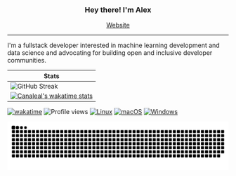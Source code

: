 
<h3 align="center">Hey there! I'm Alex</h3>
<p align="center">
  <a href="https://alexcanalesportfolio.netlify.app/">Website</a>
</p>

---
I'm a fullstack developer interested in machine learning development and data science and advocating for building open and inclusive developer communities. 


| Stats |
| ----------- |
 ![GitHub Streak](https://github-readme-streak-stats.herokuapp.com/?user=canaleal&theme=tokyonight) |
 | [![Canaleal's wakatime stats](https://github-readme-stats.vercel.app/api/wakatime?username=canaleal&layout=compact&theme=tokyonight)](https://github.com/canaleal/github-readme-stats) |


 [![wakatime](https://wakatime.com/badge/user/0f755351-8a08-46e6-908f-bba08f33e728.svg)](https://wakatime.com/@0f755351-8a08-46e6-908f-bba08f33e728&v=2) ![Profile views](https://gpvc.arturio.dev/canaleal) [![Linux](https://svgshare.com/i/Zhy.svg)](https://svgshare.com/i/Zhy.svg) [![macOS](https://svgshare.com/i/ZjP.svg)](https://svgshare.com/i/ZjP.svg) [![Windows](https://svgshare.com/i/ZhY.svg)](https://svgshare.com/i/ZhY.svg) 

![snake gif](https://github.com/canaleal/canaleal/blob/output/github-contribution-grid-snake-dark.svg)
